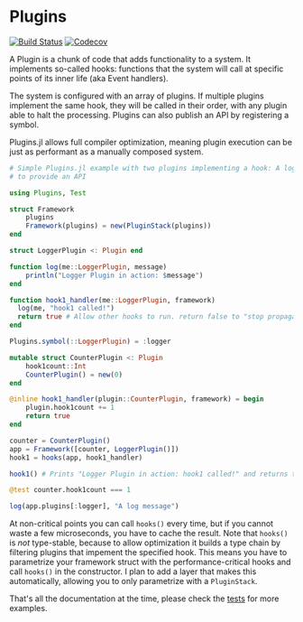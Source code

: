# Plugins

[![Build Status](https://travis-ci.com/tisztamo/Plugins.jl.svg?branch=master)](https://travis-ci.com/tisztamo/Plugins.jl)
[![Codecov](https://codecov.io/gh/tisztamo/Plugins.jl/branch/master/graph/badge.svg)](https://codecov.io/gh/tisztamo/Plugins.jl)

A Plugin is a chunk of code that adds functionality to a system. It implements so-called hooks: functions that the system will call at specific points of its inner life (aka Event handlers). 

The system is configured with an array of plugins. If multiple plugins implement the same hook, they will be called in their order, with any plugin able to halt the processing. Plugins can also publish an API by registering a symbol.

Plugins.jl allows full compiler optimization, meaning plugin execution can be just as performant as a manually composed system.

```julia
# Simple Plugins.jl example with two plugins implementing a hook: A logger and a counter. The logger also registers itself
# to provide an API

using Plugins, Test

struct Framework
    plugins
    Framework(plugins) = new(PluginStack(plugins))
end

struct LoggerPlugin <: Plugin end

function log(me::LoggerPlugin, message)
    println("Logger Plugin in action: $message")
end

function hook1_handler(me::LoggerPlugin, framework)
  log(me, "hook1 called!")
  return true # Allow other hooks to run. return false to "stop propagation"
end

Plugins.symbol(::LoggerPlugin) = :logger

mutable struct CounterPlugin <: Plugin
    hook1count::Int
    CounterPlugin() = new(0)
end

@inline hook1_handler(plugin::CounterPlugin, framework) = begin
    plugin.hook1count += 1
    return true 
end

counter = CounterPlugin()
app = Framework([counter, LoggerPlugin()])
hook1 = hooks(app, hook1_handler)

hook1() # Prints "Logger Plugin in action: hook1 called!" and returns true

@test counter.hook1count === 1

log(app.plugins[:logger], "A log message")
```

At non-critical points you can call `hooks()` every time, but if you cannot waste a few microseconds, you have to cache the result. Note that `hooks()` is _not_ type-stable, because to allow optimization it builds a type chain by filtering plugins that impement the specified hook. This means you have to parametrize your framework struct with the performance-critical hooks and call `hooks()` in the constructor. I plan to add a layer that makes this automatically, allowing you to only parametrize with a `PluginStack`.

That's all the documentation at the time, please check the [tests](https://github.com/tisztamo/Plugins.jl/blob/master/test/runtests.jl) for more examples.
